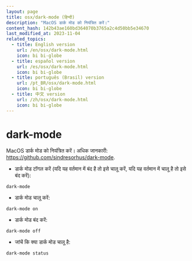 ```yaml
---
layout: page
title: osx/dark-mode (हिन्दी)
description: "MacOS डार्क मोड को नियंत्रित करें।"
content_hash: 142b43ae160bd364070b3765a2c4d50bb5e34670
last_modified_at: 2023-11-04
related_topics:
  - title: English version
    url: /en/osx/dark-mode.html
    icon: bi bi-globe
  - title: español version
    url: /es/osx/dark-mode.html
    icon: bi bi-globe
  - title: português (Brasil) version
    url: /pt_BR/osx/dark-mode.html
    icon: bi bi-globe
  - title: 中文 version
    url: /zh/osx/dark-mode.html
    icon: bi bi-globe
---
```

# dark-mode

MacOS डार्क मोड को नियंत्रित करें।
अधिक जानकारी: <https://github.com/sindresorhus/dark-mode>.

- डार्क मोड टॉगल करें (यदि यह वर्तमान में बंद है तो इसे चालू करें, यदि यह वर्तमान में चालू है तो इसे बंद करें):

`dark-mode`

- डार्क मोड चालू करें:

`dark-mode on`

- डार्क मोड बंद करें:

`dark-mode off`

- जांचें कि क्या डार्क मोड चालू है:

`dark-mode status`
